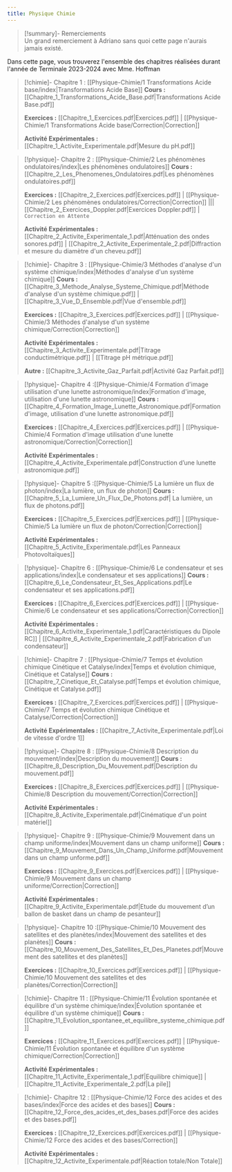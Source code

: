 ```yaml
---
title: Physique Chimie
---
```


> [!summary]- Remerciements  
 >  Un grand remerciement à Adriano sans quoi cette page n'aurais jamais existé. 

Dans cette page, vous trouverez l'ensemble des chapitres réalisées durant l'année de Terminale 2023-2024 avec Mme. Hoffman

> [!chimie]- Chapitre 1 : [[Physique-Chimie/1 Transformations Acide base/index|Transformations Acide Base]]
 > **Cours :** [[Chapitre_1_Transformations_Acide_Base.pdf|Transformations Acide Base.pdf]]
 > 
 > **Exercices :** [[Chapitre_1_Exercices.pdf|Exercices.pdf]] | [[Physique-Chimie/1 Transformations Acide base/Correction|Correction]]
 > 
 > **Activité Expérimentales :** [[Chapitre_1_Activite_Experimentale.pdf|Mesure du pH.pdf]]

> [!physique]- Chapitre 2 : [[Physique-Chimie/2 Les phénomènes ondulatoires/index|Les phénomènes ondulatoires]]
 > **Cours :** [[Chapitre_2_Les_Phenomenes_Ondulatoires.pdf|Les phénomènes ondulatoires.pdf]]
 > 
 > **Exercices :** [[Chapitre_2_Exercices.pdf|Exercices.pdf]] | [[Physique-Chimie/2 Les phénomènes ondulatoires/Correction|Correction]] ||| [[Chapitre_2_Exercices_Doppler.pdf|Exercices Doppler.pdf]] | `Correction en Attente`
 > 
 > **Activité Expérimentales :** [[Chapitre_2_Activite_Experimentale_1.pdf|Atténuation des ondes sonores.pdf]] | [[Chapitre_2_Activite_Experimentale_2.pdf|Diffraction et mesure du diamètre d'un cheveu.pdf]]

> [!chimie]- Chapitre 3 : [[Physique-Chimie/3 Méthodes d'analyse d'un système chimique/index|Méthodes d'analyse d'un système chimique]]
 > **Cours :** [[Chapitre_3_Methode_Analyse_Systeme_Chimique.pdf|Méthode d'analyse d'un système chimique.pdf]] | [[Chapitre_3_Vue_D_Ensemble.pdf|Vue d'ensemble.pdf]]
 > 
 > **Exercices :** [[Chapitre_3_Exercices.pdf|Exercices.pdf]] | [[Physique-Chimie/3 Méthodes d'analyse d'un système chimique/Correction|Correction]]
 > 
 > **Activité Expérimentales :** [[Chapitre_3_Activite_Experimentale.pdf|Titrage conductimétrique.pdf]] | [[Titrage pH métrique.pdf]]
 > 
 > **Autre :** [[Chapitre_3_Activite_Gaz_Parfait.pdf|Activité Gaz Parfait.pdf]]

> [!physique]- Chapitre 4 :[[Physique-Chimie/4 Formation d'image utilisation d'une lunette astronomique/index|Formation d'image, utilisation d'une lunette astronomique]]
 > **Cours :** [[Chapitre_4_Formation_Image_Lunette_Astronomique.pdf|Formation d'image, utilisation d'une lunette astronomique.pdf]]
 > 
 > **Exercices :** [[Chapitre_4_Exercices.pdf|Exercices.pdf]] | [[Physique-Chimie/4 Formation d'image utilisation d'une lunette astronomique/Correction|Correction]]
 > 
 > **Activité Expérimentales :** [[Chapitre_4_Activite_Experimentale.pdf|Construction d’une lunette astronomique.pdf]]

> [!physique]- Chapitre 5 :[[Physique-Chimie/5 La lumière un flux de photon/index|La lumière, un flux de photon]]
 > **Cours :** [[Chapitre_5_La_Lumiere_Un_Flux_De_Photons.pdf| La lumière, un flux de photons.pdf]]
 > 
 > **Exercices :** [[Chapitre_5_Exercices.pdf|Exercices.pdf]] | [[Physique-Chimie/5 La lumière un flux de photon/Correction|Correction]]
 > 
 > **Activité Expérimentales :** [[Chapitre_5_Activite_Experimentale.pdf|Les Panneaux Photovoltaïques]] 

> [!physique]- Chapitre 6 : [[Physique-Chimie/6 Le condensateur et ses applications/index|Le condensateur et ses applications]]
 > **Cours :** [[Chapitre_6_Le_Condensateur_Et_Ses_Applications.pdf|Le condensateur et ses applications.pdf]]
 > 
 > **Exercices :** [[Chapitre_6_Exercices.pdf|Exercices.pdf]] | [[Physique-Chimie/6 Le condensateur et ses applications/Correction|Correction]]
 > 
 > **Activité Expérimentales :** [[Chapitre_6_Activite_Experimentale_1.pdf|Caractéristiques du Dipole RC]] | [[Chapitre_6_Activite_Experimentale_2.pdf|Fabrication d'un condensateur]] 

> [!chimie]- Chapitre 7 : [[Physique-Chimie/7 Temps et évolution chimique Cinétique et Catalyse/index|Temps et évolution chimique, Cinétique et Catalyse]]
 > **Cours :** [[Chapitre_7_Cinetique_Et_Catalyse.pdf|Temps et évolution chimique, Cinétique et Catalyse.pdf]]
 > 
 > **Exercices :** [[Chapitre_7_Exercices.pdf|Exercices.pdf]] | [[Physique-Chimie/7 Temps et évolution chimique Cinétique et Catalyse/Correction|Correction]]
 > 
 > **Activité Expérimentales :** [[Chapitre_7_Activite_Experimentale.pdf|Loi de vitesse d'ordre 1]]

> [!physique]- Chapitre 8 : [[Physique-Chimie/8 Description du mouvement/index|Description du mouvement]]
 > **Cours :** [[Chapitre_8_Description_Du_Mouvement.pdf|Description du mouvement.pdf]]
 > 
 > **Exercices :** [[Chapitre_8_Exercices.pdf|Exercices.pdf]] | [[Physique-Chimie/8 Description du mouvement/Correction|Correction]]
 > 
 > **Activité Expérimentales :** [[Chapitre_8_Activite_Experimentale.pdf|Cinématique d'un point matériel]]

> [!physique]- Chapitre 9 : [[Physique-Chimie/9 Mouvement dans un champ uniforme/index|Mouvement dans un champ uniforme]]
 > **Cours :** [[Chapitre_9_Mouvement_Dans_Un_Champ_Uniforme.pdf|Mouvement dans un champ unforme.pdf]]
 > 
 > **Exercices :** [[Chapitre_9_Exercices.pdf|Exercices.pdf]] | [[Physique-Chimie/9 Mouvement dans un champ uniforme/Correction|Correction]]
 > 
 > **Activité Expérimentales :** [[Chapitre_9_Activite_Experimentale.pdf|Etude du mouvement d’un ballon de basket dans un champ de pesanteur]]

> [!physique]- Chapitre 10 :[[Physique-Chimie/10 Mouvement des satellites et des planètes/index|Mouvement des satellites et des planètes]]
 > **Cours :** [[Chapitre_10_Mouvement_Des_Satellites_Et_Des_Planetes.pdf|Mouvement des satellites et des planètes]]
 > 
 > **Exercices :** [[Chapitre_10_Exercices.pdf|Exercices.pdf]] | [[Physique-Chimie/10 Mouvement des satellites et des planètes/Correction|Correction]]

> [!chimie]- Chapitre 11 : [[Physique-Chimie/11 Évolution spontanée et équilibre d'un système chimique/index|Évolution spontanée et équilibre d'un système chimique]]
 > **Cours :** [[Chapitre_11_Evolution_spontanee_et_equilibre_systeme_chimique.pdf]]
 > 
 > **Exercices :** [[Chapitre_11_Exercices.pdf|Exercices.pdf]] | [[Physique-Chimie/11 Évolution spontanée et équilibre d'un système chimique/Correction|Correction]]
 > 
 > **Activité Expérimentales :** [[Chapitre_11_Activite_Experimentale_1.pdf|Equilibre chimique]] | [[Chapitre_11_Activite_Experimentale_2.pdf|La pile]]

> [!chimie]- Chapitre 12 : [[Physique-Chimie/12 Force des acides et des bases/index|Force des acides et des bases]]
 > **Cours :** [[Chapitre_12_Force_des_acides_et_des_bases.pdf|Force des acides et des bases.pdf]]
 > 
 > **Exercices :** [[Chapitre_12_Exercices.pdf|Exercices.pdf]] | [[Physique-Chimie/12 Force des acides et des bases/Correction]]
 > 
 > **Activité Expérimentales :** [[Chapitre_12_Activite_Experimentale.pdf|Réaction totale/Non Totale]]